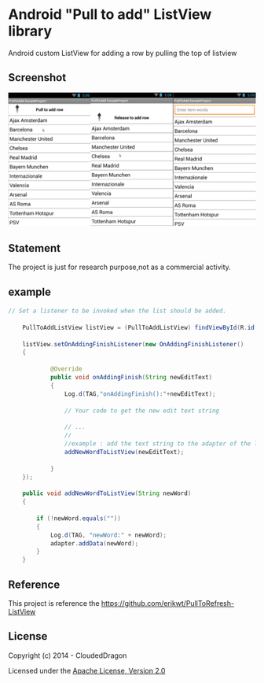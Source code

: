 Android "Pull to add" ListView library
========================
Android custom ListView for adding a row by pulling the top of listview

## Screenshot
![](https://raw.githubusercontent.com/CloudedDragon/AndroidPullToAddListView/master/effect.png)


## Statement
The project is just for research purpose,not as a commercial activity.



## example

``` java
// Set a listener to be invoked when the list should be added.

	PullToAddListView listView = (PullToAddListView) findViewById(R.id.pull_to_add_listview);

	listView.setOnAddingFinishListener(new OnAddingFinishListener()
	{
			
			@Override
			public void onAddingFinish(String newEditText)
			{
				Log.d(TAG,"onAddingFinish():"+newEditText);
				
				// Your code to get the new edit text string 
				
				// ...
				// 
				//example : add the text string to the adapter of the listview
				addNewWordToListView(newEditText);
				
			}
	});
		
	public void addNewWordToListView(String newWord)
	{

		if (!newWord.equals(""))
		{
			Log.d(TAG, "newWord:" + newWord);
			adapter.addData(newWord);
		}
	}

```


## Reference

This project is reference the https://github.com/erikwt/PullToRefresh-ListView

## License
Copyright (c) 2014 - CloudedDragon

Licensed under the [Apache License, Version 2.0](http://www.apache.org/licenses/LICENSE-2.0.html)
